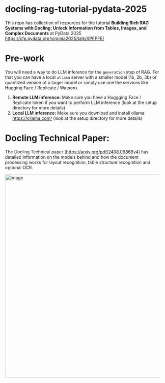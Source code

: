 # docling-rag-tutorial-pydata-2025
This repo has collection of respurces for the tutorial **Building Rich RAG Systems with Docling: Unlock Information from Tables, Images, and Complex Documents** at PyData 2025 https://cfp.pydata.org/virginia2025/talk/XPFPFE/ 



# Pre-work
You will need a way to do LLM inference for the `generation` step of RAG. For that you can have a local `ollama` server with a smaller model (1b, 2b, 3b) or quantized version of a larger model or simply use one the services like Hugging Face / Replicate / Watsonx 
1. **Remote LLM inference:** Make sure you have a Huggging Face / Replicate token if you want to perform LLM inference (look at the setup directory for more details)
2. **Local LLM inference:** Make sure you download and install ollama https://ollama.com/  (look at the setup directory for more details)


# Docling Technical Paper: 

The Docling Technical paper (https://arxiv.org/pdf/2408.09869v4) has detailed information on the models behind and how the document processing works for layout recognition, table structure recognition and optional OCR. 


<img width="660" alt="image" src="https://github.com/user-attachments/assets/2949d164-cfd6-4f22-946d-1257cba31ee7" />



